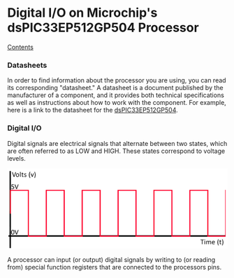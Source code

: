 # Digital I/O on Microchip's dsPIC33EP512GP504 Processor

[Contents](../contents.md)

### Datasheets

In order to find information about the processor you are using, you can read its
corresponding "datasheet."  A datasheet is a document published by the
manufacturer of a component, and it provides both technical specifications as
well as instructions about how to work with the component.  For example, here is
a link to the datasheet for the
[dsPIC33EP512GP504](https://www.microchip.com/wwwproducts/en/dsPIC33EP512GP504).

### Digital I/O

Digital signals are electrical signals that alternate between two states, which
are often referred to as LOW and HIGH.  These states correspond to voltage
levels.

![waveform](waveform.jpg)

A processor can input (or output) digital signals by writing to (or reading
from) special function registers that are connected to the processors pins.

